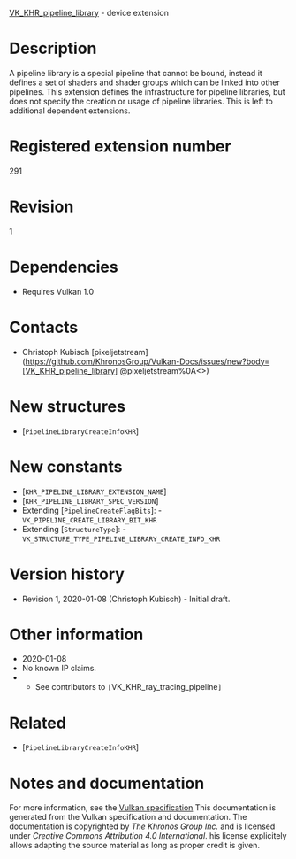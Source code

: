 [VK_KHR_pipeline_library](https://www.khronos.org/registry/vulkan/specs/1.3-extensions/man/html/VK_KHR_pipeline_library.html) - device extension

# Description
A pipeline library is a special pipeline that cannot be bound, instead it
defines a set of shaders and shader groups which can be linked into other
pipelines.
This extension defines the infrastructure for pipeline libraries, but does
not specify the creation or usage of pipeline libraries.
This is left to additional dependent extensions.

# Registered extension number
291

# Revision
1

# Dependencies
- Requires Vulkan 1.0

# Contacts
- Christoph Kubisch [pixeljetstream](https://github.com/KhronosGroup/Vulkan-Docs/issues/new?body=[VK_KHR_pipeline_library] @pixeljetstream%0A<<Here describe the issue or question you have about the VK_KHR_pipeline_library extension>>)

# New structures
- [`PipelineLibraryCreateInfoKHR`]

# New constants
- [`KHR_PIPELINE_LIBRARY_EXTENSION_NAME`]
- [`KHR_PIPELINE_LIBRARY_SPEC_VERSION`]
- Extending [`PipelineCreateFlagBits`]:  - `VK_PIPELINE_CREATE_LIBRARY_BIT_KHR` 
- Extending [`StructureType`]:  - `VK_STRUCTURE_TYPE_PIPELINE_LIBRARY_CREATE_INFO_KHR`

# Version history
- Revision 1, 2020-01-08 (Christoph Kubisch)  - Initial draft.

# Other information
* 2020-01-08
* No known IP claims.
*   - See contributors to `[`VK_KHR_ray_tracing_pipeline`]`

# Related
- [`PipelineLibraryCreateInfoKHR`]

# Notes and documentation
For more information, see the [Vulkan specification](https://www.khronos.org/registry/vulkan/specs/1.3-extensions/html/vkspec.html)
This documentation is generated from the Vulkan specification and documentation.
The documentation is copyrighted by *The Khronos Group Inc.* and is licensed under *Creative Commons Attribution 4.0 International*.
his license explicitely allows adapting the source material as long as proper credit is given.
        